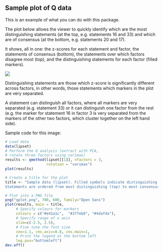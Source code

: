 ## Sample plot of Q data

This is an example of what you can do with this package.
 
The plot below allows the viewer to quickly identify which are the most distinguishing statements (at the top, e.g. statements 16 and 33) and which are of consensus (at the bottom, e.g. statements 20 and 17). 

It shows, all in one: the z-scores for each statement and factor, the statements of consensus (bottom), the statements over which factors disagree most (top), and the distinguishing statements for each factor (filled markers).


![](http://aiorazabala.net/wp-content/uploads/2017/01/qplot-2.png)

Distinguishing statements are those which z-score is significantly different across factors, in other words, those statements which markers in the plot are very separated. 

A statement can distinguish all factors, where all markers are very separated (e.g. statement 33) or it can distinguish one factor from the rest (e.g. the marker for statement 16 in factor 3 is very separated from the markers of the other two factors, which cluster together on the left hand side). 


Sample code for this image:

```r 
# Load data
data(lipset)
# Perform the Q analysis (extract with PCA, 
# rotate three factors using varimax)
results <- qmethod(lipset[[1]], nfactors = 3, 
                   rotation = "varimax")
plot(results)

# Create a title for the plot
title <- "Sample data (lipset). Filled symbols indicate distinguishing statements.
Statements are ordered from most distinguishing (top) to most consensus (bottom)"

# Plot into a PNG file
png("qplot.png", 700, 600, family="Open Sans")
plot(results, main = title,
     # Specify colours for markers
     colours = c("#e41a1c",  "#377eb8", "#4daf4a"),
     # Specify range of x axis 
     xlim=c(-2.5, 2.5), 
     # Fine tune the font size
     cex=1.1, cex.axis=0.8, cex.main=1,
     # Print the legend at the bottom left
     leg.pos="bottomleft")
dev.off()
```
